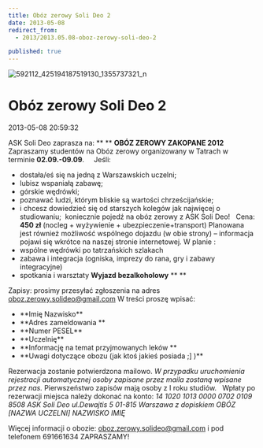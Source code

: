 ```yaml
---
title: Obóz zerowy Soli Deo 2
date: 2013-05-08
redirect_from: 
  - 2013/2013.05.08-oboz-zerowy-soli-deo-2

published: true
---
```



![592112_425194187519130_1355737321_n](images/stories/592112_425194187519130_1355737321_n.jpg)

# Obóz zerowy Soli Deo 2

<time>2013-05-08 20:59:32</time>





ASK Soli Deo zaprasza na:
** **
**OBÓZ ZEROWY ZAKOPANE  2012**
 
Zapraszamy studentów na Obóz zerowy organizowany w Tatrach w terminie **02.09.-09.09**.
 
 
Jeśli:
- dostała/eś się na  jedną z Warszawskich uczelni;
- lubisz wspaniałą zabawę;
- górskie wędrówki;
- poznawać ludzi, którym bliskie są wartości chrześcijańskie;
- i chcesz dowiedzieć się od starszych kolegów jak najwięcej o studiowaniu;
 koniecznie pojedź na obóz zerowy z ASK Soli Deo!
 
Cena: **450 zł** (nocleg + wyżywienie + ubezpieczenie+transport)
Planowana jest również możliwość wspólnego dojazdu (w obie strony) – informacja pojawi się wkrótce na naszej stronie internetowej.
W planie :
- wspólne wędrówki po tatrzańskich szlakach
- zabawa i integracja (ogniska, imprezy do rana, gry i zabawy integracyjne)
-  spotkania i warsztaty
**Wyjazd bezalkoholowy**
**
**

Zapisy: prosimy przesyłać zgłoszenia na adres oboz.zerowy.solideo@gmail.com 
W treści proszę wpisać:
<ul>
<li>**Imię Nazwisko**</li>
<li>**Adres zameldowania 
**</li>
<li>**Numer PESEL**</li>
<li>**Uczelnię**</li>
<li>**Informację na temat przyjmowanych leków
**</li>
<li>**Uwagi dotyczące obozu (jak ktoś jakieś posiada ;] )**
</li>
</ul>

Rezerwacja zostanie potwierdzona mailowo.
*W przypadku uruchomienia rejestracji automatycznej osoby zapisane przez maila zostaną wpisane przez nas.*
Pierwszeństwo zapisów mają osoby z I roku studiów.
 
Wpłaty po rezerwacji miejsca należy dokonać na konto:
*14 1020 1013 0000 0702 0109 8508*
*ASK Soli Deo*
*ul.Dewajtis 5*
*01-815 Warszawa*
*z dopiskiem OBÓZ [NAZWA UCZELNI] NAZWISKO IMIĘ*
 

Więcej informacji o obozie: oboz.zerowy.solideo@gmail.com i pod telefonem 691661634
ZAPRASZAMY!


<!--{{json:{"created_date":"2013-05-08 20:59:32","publish_down":"0000-00-00 00:00:00","id":"173"}}}-->